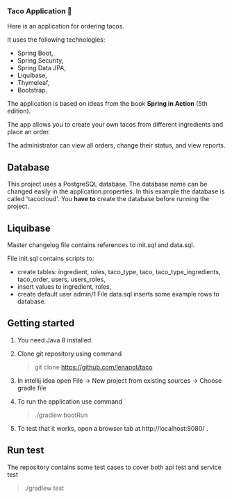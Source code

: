 ### Taco Application 🌮
Here is an application for ordering tacos.

It uses the following technologies:
- Spring Boot,
- Spring Security,
- Spring Data JPA,
- Liquibase,
- Thymeleaf,
- Bootstrap.

The application is based on ideas from the book **Spring in Action** (5th edition).

The app allows you to create your own tacos from different ingredients and place an order.

The administrator can view all orders, change their status, and view reports.

## Database

This project uses a PostgreSQL database. The database name can be changed easily in the application.properties.
In this example the database is called 'tacocloud'.
You **have to** create the database before running the project.

## Liquibase

Master changelog file contains references to init.sql and data.sql.

File init.sql contains scripts to:
   - create tables: ingredient, roles, taco_type, taco, taco_type_ingredients, taco_order, users, users_roles, 
   - insert values to ingredient, roles, 
   - create default user admin/1
File data.sql inserts some example rows to database.

## Getting started

1) You need Java 8 installed.

2) Clone git repository using command
    > git clone https://github.com/lenapot/taco

3) In intellij idea open File -> New project from existing sources -> Choose gradle file

4) To run the application use command
	> ./gradlew bootRun

5) To test that it works, open a browser tab at http://localhost:8080/ .

## Run test
The repository contains some test cases to cover both api test and service test
> ./gradlew test

